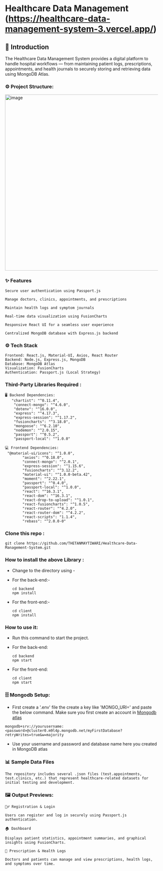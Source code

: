# Healthcare Data Management (https://healthcare-data-management-system-3.vercel.app/)

## 📘 Introduction

The Healthcare Data Management System provides a digital platform to handle hospital workflows — from maintaining patient logs, prescriptions, appointments, and health journals to securely storing and retrieving data using MongoDB Atlas.


### ⚙️ Project Structure: 

<img width="691" height="581" alt="image" src="https://github.com/user-attachments/assets/1f6da0b3-d418-43f7-bea1-744945ef0240" />


### ✨ Features
```
Secure user authentication using Passport.js

Manage doctors, clinics, appointments, and prescriptions

Maintain health logs and symptom journals

Real-time data visualization using FusionCharts

Responsive React UI for a seamless user experience

Centralized MongoDB database with Express.js backend
```

### ⚙️ Tech Stack
```
Frontend: React.js, Material-UI, Axios, React Router
Backend: Node.js, Express.js, MongoDB
Database: MongoDB Atlas
Visualization: FusionCharts
Authentication: Passport.js (Local Strategy)
```

### Third-Party Libraries Required :

```
🖥️ Backend Dependencies:
   "chartist": "^0.11.4",
    "connect-mongo": "^4.6.0",
    "dotenv": "^16.0.0",
    "express": "^4.17.3",
    "express-session": "^1.17.2",
    "fusioncharts": "^3.18.0",
    "mongoose": "^6.2.10",
    "nodemon": "^2.0.15",
    "passport": "^0.5.2",
    "passport-local": "^1.0.0"
```

```
💻 Frontend Dependencies:
 "@material-ui/icons": "^1.0.0",
        "axios": "^0.18.0",
        "connect-mongo": "^2.0.1",
        "express-session": "^1.15.6",
        "fusioncharts": "^3.12.2",
        "material-ui": "^1.0.0-beta.42",
        "moment": "^2.22.1",
        "passport": "^0.4.0",
        "passport-local": "^1.0.0",
        "react": "^16.3.1",
        "react-dom": "^16.3.1",
        "react-drop-to-upload": "^1.0.1",
        "react-fusioncharts": "^1.0.5",
        "react-router": "^4.2.0",
        "react-router-dom": "^4.2.2",
        "react-scripts": "1.1.4",
        "rebass": "^2.0.0-0"
```
### Clone this repo :
```
git clone https://github.com/THETANMAYTIWARI/Healthcare-Data-Management-System.git
```
### How to install the above Library :

- Change to the directory using -

- For the back-end:-
  ```
  cd backend
  npm install
  ```
- For the front-end:-
  ```
  cd client
  npm install
  ```

### How to use it:

- Run this command to start the project.

- For the back-end:
  ```
  cd backend
  npm start
  ```
- For the front-end:
  ```
  cd client
  npm start
  ```


### 🗄️ Mongodb Setup:

- First create a '.env' file the create a key like 'MONGO_URI=' and paste the below command. Make sure you first create
  an account in [Mongodb atlas](https://www.mongodb.com/cloud/atlas)
```
mongodb+srv://yourusername:<password>@cluster0.m9l4p.mongodb.net/myFirstDatabase?retryWrites=true&w=majority
```
- Use your username and password and database name here you created in MongoDB atlas



### 📊 Sample Data Files

``` The repository includes several .json files (test.appointments, test.clinics, etc.) that represent healthcare-related datasets for initial testing and development. ```



### 🖼️ Output Previews:
```
🧍‍♂️ Registration & Login

Users can register and log in securely using Passport.js authentication.

🏠 Dashboard

Displays patient statistics, appointment summaries, and graphical insights using FusionCharts.

💊 Prescription & Health Logs

Doctors and patients can manage and view prescriptions, health logs, and symptoms over time.
```
